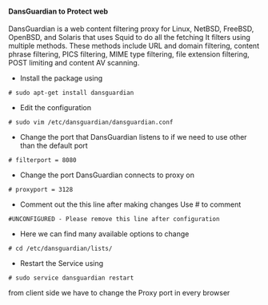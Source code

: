 #### DansGuardian to Protect web

DansGuardian is a web content filtering proxy for Linux, NetBSD, FreeBSD, OpenBSD, and Solaris that uses Squid to do all the fetching
It filters using multiple methods. These methods include URL and domain filtering, content phrase filtering, PICS filtering, MIME type filtering, file extension filtering, POST limiting and content AV scanning.


* Install the package using


```
# sudo apt-get install dansguardian
```

* Edit the configuration 


```
# sudo vim /etc/dansguardian/dansguardian.conf
```


* Change the port that DansGuardian listens to if we need to use other than the default port


```
# filterport = 8080
```

* Change the port DansGuardian connects to proxy on


```
# proxyport = 3128
```

* Comment out the this line after making changes
  Use # to comment 

```
#UNCONFIGURED - Please remove this line after configuration
```

* Here we can find many available options to change


```
# cd /etc/dansguardian/lists/
```

* Restart the Service using


```
# sudo service dansguardian restart
```

from client side we have to change the Proxy port in every browser


